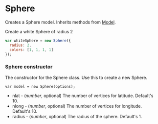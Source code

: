 # Sphere

Creates a Sphere model. Inherits methods from [Model](Model).

Create a white Sphere of radius 2
```js
var whiteSphere = new Sphere({
  radius: 2,
  colors: [1, 1, 1, 1]
});
```

### Sphere constructor

The constructor for the Sphere class. Use this to create a new Sphere.

`var model = new Sphere(options);`

* nlat - (*number*, optional) The number of vertices for latitude. Default's 10.
* nlong - (*number*, optional) The number of vertices for longitude. Default's 10.
* radius - (*number*, optional) The radius of the sphere. Default's 1.
